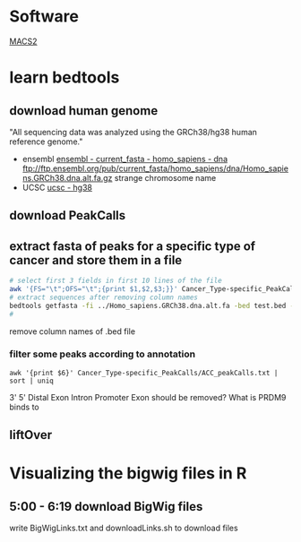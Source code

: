 # Software
[MACS2](https://www.ncbi.nlm.nih.gov/pmc/articles/PMC3868217/)

# learn bedtools
## download human genome 
"All sequencing data was analyzed using the GRCh38/hg38 human reference genome."
- ensembl
[ensembl - current_fasta - homo_sapiens - dna](ftp://ftp.ensembl.org/pub/current_fasta/homo_sapiens/dna/)
ftp://ftp.ensembl.org/pub/current_fasta/homo_sapiens/dna/Homo_sapiens.GRCh38.dna.alt.fa.gz
strange chromosome name
- UCSC
[ucsc - hg38](http://hgdownload.soe.ucsc.edu/goldenPath/hg38/bigZips/)

## download PeakCalls
## extract fasta of peaks for a specific type of cancer and store them in a file
```bash
# select first 3 fields in first 10 lines of the file
awk '{FS="\t";OFS="\t";{print $1,$2,$3;}}' Cancer_Type-specific_PeakCalls/ACC_peakCalls.bed | head > test.bed
# extract sequences after removing column names
bedtools getfasta -fi ../Homo_sapiens.GRCh38.dna.alt.fa -bed test.bed -fo test.bed.out
# 
```
remove column names of .bed file
### filter some peaks according to annotation
```
awk '{print $6}' Cancer_Type-specific_PeakCalls/ACC_peakCalls.txt | sort | uniq
```
3'
5'
Distal
Exon
Intron
Promoter
Exon should be removed? What is PRDM9 binds to
## liftOver

# Visualizing the bigwig files in R
## 5:00 - 6:19 download BigWig files
write BigWigLinks.txt and downloadLinks.sh to download files

<!--stackedit_data:
eyJoaXN0b3J5IjpbLTE3NDg1MjgwMzMsLTIxNzg1ODMxOCwtND
Y3MzAwMjYxLDE2MTI4MjYzNjcsMTExMjkyNzc3MiwtMTIzMTA5
NTkzMiwxODIxNTY4ODM3LC0xNzI1Mjc4MTgsLTU0Mjk0NTE5OC
wtMTU1NDY1ODYwOSw4NDIxMDQxNjgsLTcxOTA5ODIxMiw3Mjg3
NzgxMzgsLTIwNDE2NDIxMjcsLTE5NjA0NDA1NzUsNTcxMjMxOD
MyXX0=
-->